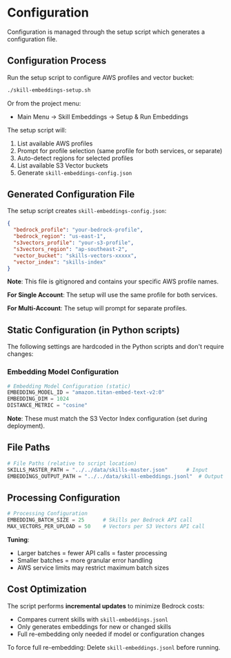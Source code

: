 # Configuration

Configuration is managed through the setup script which generates a configuration file.

## Configuration Process

Run the setup script to configure AWS profiles and vector bucket:

```bash
./skill-embeddings-setup.sh
```

Or from the project menu:
- Main Menu → Skill Embeddings → Setup & Run Embeddings

The setup script will:
1. List available AWS profiles
2. Prompt for profile selection (same profile for both services, or separate)
3. Auto-detect regions for selected profiles
4. List available S3 Vector buckets
5. Generate `skill-embeddings-config.json`

## Generated Configuration File

The setup script creates `skill-embeddings-config.json`:

```json
{
  "bedrock_profile": "your-bedrock-profile",
  "bedrock_region": "us-east-1",
  "s3vectors_profile": "your-s3-profile",
  "s3vectors_region": "ap-southeast-2",
  "vector_bucket": "skills-vectors-xxxxx",
  "vector_index": "skills-index"
}
```

**Note**: This file is gitignored and contains your specific AWS profile names.

**For Single Account**: The setup will use the same profile for both services.

**For Multi-Account**: The setup will prompt for separate profiles.

## Static Configuration (in Python scripts)

The following settings are hardcoded in the Python scripts and don't require changes:

### Embedding Model Configuration

```python
# Embedding Model Configuration (static)
EMBEDDING_MODEL_ID = "amazon.titan-embed-text-v2:0"
EMBEDDING_DIM = 1024
DISTANCE_METRIC = "cosine"
```

**Note**: These must match the S3 Vector Index configuration (set during deployment).

## File Paths

```python
# File Paths (relative to script location)
SKILLS_MASTER_PATH = "../../data/skills-master.json"      # Input
EMBEDDINGS_OUTPUT_PATH = "../../data/skill-embeddings.jsonl"  # Output
```

## Processing Configuration

```python
# Processing Configuration
EMBEDDING_BATCH_SIZE = 25      # Skills per Bedrock API call
MAX_VECTORS_PER_UPLOAD = 50    # Vectors per S3 Vectors API call
```

**Tuning**:
- Larger batches = fewer API calls = faster processing
- Smaller batches = more granular error handling
- AWS service limits may restrict maximum batch sizes

## Cost Optimization

The script performs **incremental updates** to minimize Bedrock costs:
- Compares current skills with `skill-embeddings.jsonl`
- Only generates embeddings for new or changed skills
- Full re-embedding only needed if model or configuration changes

To force full re-embedding: Delete `skill-embeddings.jsonl` before running.
